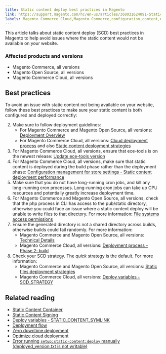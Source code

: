 ```yaml
---
title: Static content deploy best practices in Magento
link: https://support.magento.com/hc/en-us/articles/360031624091-Static-content-deploy-best-practices-in-Magento
labels: Magento Commerce Cloud,Magento Commerce,configuration,content,deploy,deployment,static,ece-tools,best practices
---
```


This article talks about static content deploy (SCD) best practices in Magento to help avoid issues where the static content would not be available on your website.

 ### Affected products and versions

 
 * Magento Commerce, all versions
 * Magento Open Source, all versions
 * Magento Commerce Cloud, all versions
 
 Best practices
--------------

 To avoid an issue with static content not being available on your website, follow these best practices to make sure your static content is both configured and deployed correctly:

 
 2. Make sure to follow deployment guidelines: 
	 * For Magento Commerce and Magento Open Source, all versions: [Deployment Overview](https://devdocs.magento.com/guides/v2.3/config-guide/deployment/pipeline/) 
	 * For Magento Commerce Cloud, all versions: [Cloud deployment process](https://devdocs.magento.com/guides/v2.3/cloud/deploy/cloud-deployment-process.html) and also [Static content deployment strategies](https://devdocs.magento.com/guides/v2.3/cloud/deploy/static-content-deployment.html) 
 4. For Magento Commerce Cloud, all versions, ensure that ece-tools is on the newest release: [Update ece-tools version](https://devdocs.magento.com/guides/v2.2/cloud/release-notes/cloud-tools.html) 
 6. For Magento Commerce Cloud, all versions, make sure that static content is deployed during the build phase rather than the deployment phase: [Configuration management for store settings - Static content deployment performance](https://devdocs.magento.com/guides/v2.2/cloud/live/sens-data-over.html#cloud-confman-scd-over) 
 8. Make sure that you do not have long-running cron jobs, and kill any long-running cron processes. Long-running cron jobs can take up CPU resources and potentially greatly increase deployment time.
 10. For Magento Commerce and Magento Open Source, all versions, check that the php process in CLI has access to the pub/static directory, otherwise you could face an issue where a static content deploy will be unable to write files to that directory. For more information: [File systems access permissions](https://devdocs.magento.com/guides/v2.3/config-guide/prod/prod_file-sys-perms.html) 
 12. Ensure the generated directory is not a shared directory across builds, otherwise builds could fail randomly. For more information: 
	 * Magento Commerce and Magento Open Source, all versions: [Technical Details](https://devdocs.magento.com/guides/v2.3/config-guide/deployment/pipeline/technical-details.html) 
	 * Magento Commerce Cloud, all versions: [Deployment process - Phase 2: build](https://devdocs.magento.com/guides/v2.3/cloud/reference/discover-deploy.html#cloud-deploy-over-phases-build) 
 14. Check your SCD strategy. The *quick* strategy is the default. For more information: 
	 * Magento Commerce and Magento Open Source, all versions: [Static files deployment strategies](https://devdocs.magento.com/guides/v2.2/config-guide/cli/config-cli-subcommands-static-deploy-strategies.html) 
	 * Magento Commerce Cloud, all versions: [Deploy variables - SCD\_STRATEGY](https://devdocs.magento.com/guides/v2.2/cloud/env/variables-deploy.html#scd_strategy) 
 
 Related reading
---------------

 
 

 * [Static Content Container](https://devdocs.magento.com/guides/v2.3/pattern-library/containers/staticContentContainer/contentContainer.html)
 * [Static Content Signing](https://devdocs.magento.com/guides/v2.3/config-guide/cache/static-content-signing.html)
 * [Deploy variables - STATIC\_CONTENT\_SYMLINK](https://devdocs.magento.com/guides/v2.3/cloud/env/variables-deploy.html#static_content_symlink)
 * [Deployment flow](https://devdocs.magento.com/guides/v2.3/performance-best-practices/deployment-flow.html)
 * [Zero downtime deployment](https://devdocs.magento.com/guides/v2.3/cloud/deploy/reduce-downtime.html)
 * [Optimize cloud deployment](https://devdocs.magento.com/guides/v2.3/cloud/deploy/optimize-cloud-deployment.html)
 * [Error running `setup:static-content:deploy` manually (deployed\_version.txt is not writable)](https://support.magento.com/hc/en-us/articles/360000338413)
 
 